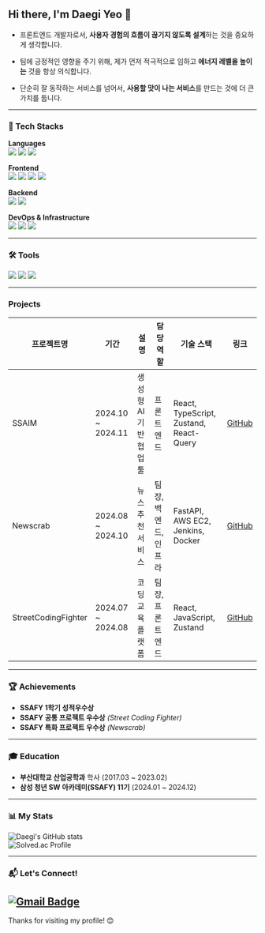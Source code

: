 ## Hi there, I'm Daegi Yeo 👋

- 프론트엔드 개발자로서, **사용자 경험의 흐름이 끊기지 않도록 설계**하는 것을 중요하게 생각합니다.

- 팀에 긍정적인 영향을 주기 위해, 제가 먼저 적극적으로 임하고 **에너지 레벨을 높이는** 것을 항상 의식합니다.

- 단순히 잘 동작하는 서비스를 넘어서, **사용할 맛이 나는 서비스**를 만드는 것에 더 큰 가치를 둡니다.


---

### 🌟 Tech Stacks
**Languages**  
<img src="https://img.shields.io/badge/TypeScript-3178C6?style=flat-square&logo=TypeScript&logoColor=white"/> <img src="https://img.shields.io/badge/JavaScript-F7DF1E?style=flat-square&logo=JavaScript&logoColor=black"/> <img src="https://img.shields.io/badge/Python-3766AB?style=flat-square&logo=Python&logoColor=white"/>  

**Frontend**  
<img src="https://img.shields.io/badge/React-61DAFB?style=flat-square&logo=React&logoColor=white"/> <img src="https://img.shields.io/badge/React Query-FF4154?style=flat-square&logo=ReactQuery&logoColor=white"/> <img src="https://img.shields.io/badge/Zustand-000000?style=flat-square&logo=Zustand&logoColor=white"/> <img src="https://img.shields.io/badge/Vue.js-4FC08D?style=flat-square&logo=Vue.js&logoColor=white"/> 

**Backend**  
<img src="https://img.shields.io/badge/Django-092E20?style=flat-square&logo=Django&logoColor=white"/> <img src="https://img.shields.io/badge/FastAPI-009688?style=flat-square&logo=FastAPI&logoColor=white"/>  

**DevOps & Infrastructure**  
<img src="https://img.shields.io/badge/Docker-2496ED?style=flat-square&logo=Docker&logoColor=white"/> <img src="https://img.shields.io/badge/Kubernetes-326CE5?style=flat-square&logo=Kubernetes&logoColor=white"/> <img src="https://img.shields.io/badge/Jenkins-D24939?style=flat-square&logo=Jenkins&logoColor=white"/>  


---

### 🛠 Tools

<img src="https://img.shields.io/badge/Git-F05032?style=flat-square&logo=Git&logoColor=white"/> <img src="https://img.shields.io/badge/Visual Studio Code-007ACC?style=flat-square&logo=Visual Studio Code&logoColor=white"/> <img src="https://img.shields.io/badge/Jira-0052CC?style=flat-square&logo=Jira&logoColor=white"/>

---
### Projects
| 프로젝트명 | 기간 | 설명 | 담당 역할 | 기술 스택 | 링크 |
|------------|------|------|-----------|-----------|------|
| SSAIM | 2024.10 ~ 2024.11 | 생성형 AI 기반 협업툴 | 프론트엔드 | React, TypeScript, Zustand, React-Query | [GitHub](https://github.com/daegi0923/SSAIM) |
| Newscrab | 2024.08 ~ 2024.10 | 뉴스 추천 서비스 | 팀장, 백엔드, 인프라 | FastAPI, AWS EC2, Jenkins, Docker | [GitHub](https://github.com/daegi0923/Newscrab) |
| StreetCodingFighter | 2024.07 ~ 2024.08 | 코딩 교육 플랫폼 | 팀장, 프론트엔드 | React, JavaScript, Zustand | [GitHub](https://github.com/daegi0923/StreetCodingFighter) |


---
### 🏆 Achievements

- **SSAFY 1학기 성적우수상**
- **SSAFY 공통 프로젝트 우수상** _(Street Coding Fighter)_
- **SSAFY 특화 프로젝트 우수상** _(Newscrab)_

---

### 🎓 Education

- **부산대학교 산업공학과** 학사 (2017.03 ~ 2023.02)  
- **삼성 청년 SW 아카데미(SSAFY) 11기** (2024.01 ~ 2024.12)  
---

### 📊 My Stats

![Daegi's GitHub stats](https://github-readme-stats.vercel.app/api?username=daegi0923&show_icons=true&theme=radical)  
![Solved.ac Profile](http://mazassumnida.wtf/api/v2/generate_badge?boj=daegi0923)

---

### 📬 Let's Connect!

## [![Gmail Badge](https://img.shields.io/badge/Gmail-d14836?style=flat-square&logo=Gmail&logoColor=white&link=mailto:daegi0923@gmail.com)](mailto:daegi0923@gmail.com)

Thanks for visiting my profile! 😊
